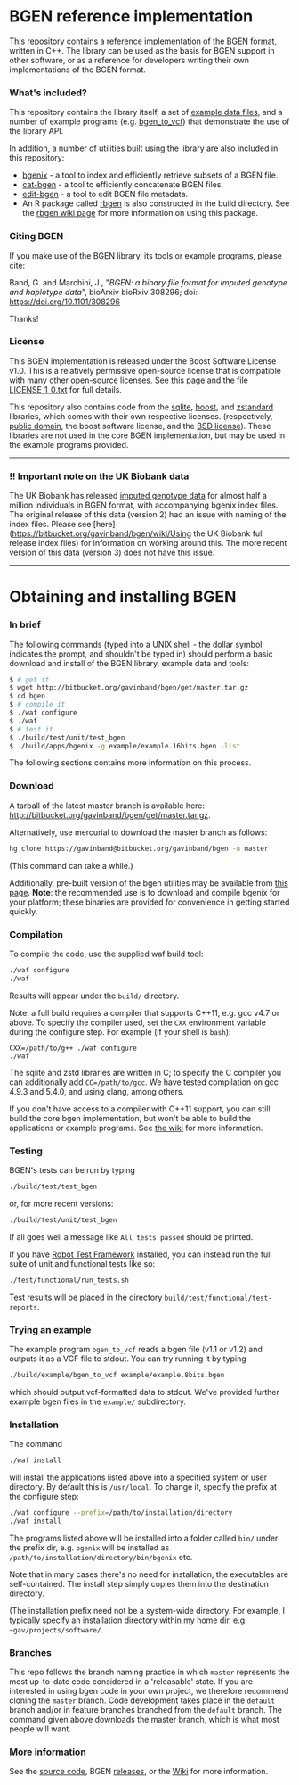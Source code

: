# BGEN reference implementation

This repository contains a reference implementation of
the [BGEN format](http://www.well.ox.ac.uk/~gav/bgen_format/bgen_format_v1.2.html), written in C++.
The library can be used as the basis for BGEN support in other software, or as a reference for developers writing 
their own implementations of the BGEN format.

### What's included?
This repository contains the library itself, a set of [example data files](example/),
and a number of example programs (e.g. [bgen_to_vcf](example/bgen_to_vcf.cpp)) that demonstrate the use of the library API.

In addition, a number of utilities built using the library are also included in this repository:

* [bgenix](https://bitbucket.org/gavinband/bgen/wiki/bgenix) - a tool to index and efficiently retrieve subsets of a BGEN file. 
* [cat-bgen](https://bitbucket.org/gavinband/bgen/wiki/cat-bgen) - a tool to efficiently concatenate BGEN files.
* [edit-bgen](https://bitbucket.org/gavinband/bgen/wiki/edit-bgen) - a tool to edit BGEN file metadata.
* An R package called [rbgen](https://bitbucket.org/gavinband/bgen/wiki/rbgen) is also constructed in the build directory.  See the [rbgen wiki page](https://bitbucket.org/gavinband/bgen/wiki/rbgen) for more information on using this package.

### Citing BGEN

If you make use of the BGEN library, its tools or example programs, please cite:

Band, G. and Marchini, J., "*BGEN: a binary file format for imputed genotype and haplotype data*", bioArxiv bioRxiv 308296; doi: https://doi.org/10.1101/308296

Thanks!

### License
This BGEN implementation is released under the Boost Software License v1.0.  This is a relatively permissive open-source license that is compatible with many other open-source licenses.  See [this page](http://www.boost.org/users/license.html) and the file [LICENSE_1_0.txt](https://bitbucket.org/gavinband/bgen/src/tip/LICENSE_1_0.txt) for full details.

This repository also contains code from  the [sqlite](www.sqlite.org), [boost](www.boost.org), and [zstandard](http://www.zstd.net) libraries, which comes with their own respective licenses. (respectively, [public domain](http://www.sqlite.org/copyright.html), the boost software license, and the [BSD license](https://github.com/facebook/zstd/blob/dev/LICENSE)).  These libraries are not used in the core BGEN implementation, but may be used in the example programs provided.

---

### **!! Important note on the UK Biobank data**

The UK Biobank has released [imputed genotype data](http://www.ukbiobank.ac.uk/scientists-3/genetic-data/) for almost half a million individuals
in BGEN format, with accompanying bgenix index files.  The original release of this data (version 2) had an issue with
naming of the index files.  Please see [here](https://bitbucket.org/gavinband/bgen/wiki/Using the UK Biobank full release index files) for information on working around this.  The more recent version of this data (version 3) does not have this issue.

---

# Obtaining and installing BGEN

### In brief

The following commands (typed into a UNIX shell - the dollar symbol indicates the prompt, and shouldn't be typed in)
should perform a basic download and install of the BGEN library, example data and tools:

```bash
$ # get it
$ wget http://bitbucket.org/gavinband/bgen/get/master.tar.gz
$ cd bgen
$ # compile it
$ ./waf configure
$ ./waf
$ # test it
$ ./build/test/unit/test_bgen
$ ./build/apps/bgenix -g example/example.16bits.bgen -list
```

The following sections contains more information on this process.

### Download

A tarball of the latest master branch is available here: http://bitbucket.org/gavinband/bgen/get/master.tar.gz.

Alternatively, use mercurial to download the master branch as follows:
```sh
hg clone https://gavinband@bitbucket.org/gavinband/bgen -u master
```
(This command can take a while.)

Additionally, pre-built version of the bgen utilities may be available from [this page](http://www.well.ox.ac.uk/~gav/resources/).  **Note**: the recommended use is to download and compile bgenix for your platform; these binaries are provided for convenience in getting started quickly.

### Compilation

To compile the code, use the supplied waf build tool:
```sh
./waf configure
./waf
```
Results will appear under the `build/` directory.  

Note: a full build requires a compiler that supports C++11, e.g. gcc v4.7 or above.  To specify the compiler used, set the `CXX` environment variable during the configure step.  For example (if your shell is `bash`):
```
CXX=/path/to/g++ ./waf configure
./waf
```

The sqlite and zstd libraries are written in C; to specify the C compiler you can additionally add `CC=/path/to/gcc`.  We have tested compilation on gcc 4.9.3 and 5.4.0, and using clang, among others.

If you don't have access to a compiler with C++11 support, you can still build the core bgen implementation, but won't be able to build the applications or example programs.
See [the wiki](https://bitbucket.org/gavinband/bgen/wiki/Troubleshooting_compilation) for more information.

### Testing

BGEN's tests can be run by typing 
```sh
./build/test/test_bgen
```
or, for more recent versions:
```sh
./build/test/unit/test_bgen
```

If all goes well a message like `All tests passed` should be printed.

If you have [Robot Test Framework](http://robotframework.org/) installed, you can instead run the full suite of unit and functional tests like so:
```sh
./test/functional/run_tests.sh
```
Test results will be placed in the directory `build/test/functional/test-reports`.


### Trying an example

The example program `bgen_to_vcf` reads a bgen file (v1.1 or v1.2) and outputs it as a VCF file to stdout.  You can try running it
by typing
```sh
./build/example/bgen_to_vcf example/example.8bits.bgen
```
which should output vcf-formatted data to stdout.  We've provided further example bgen files in the `example/` subdirectory.

### Installation

The command
```sh
./waf install
```
will install the applications listed above into a specified system or user directory.  By default this is `/usr/local`.  To change it, specify the prefix at the configure step:
```sh
./waf configure --prefix=/path/to/installation/directory
./waf install
```
The programs listed above will be installed into a folder called `bin/` under the prefix dir, e.g. `bgenix` will be installed as `/path/to/installation/directory/bin/bgenix` etc.

Note that in many cases there's no need for installation; the executables are self-contained.  The install step simply copies them into the destination directory.

(The installation prefix need not be a system-wide directory.  For example, I typically specify an installation directory within my home dir, e.g. `~gav/projects/software/`.

### Branches

This repo follows the branch naming practice in which `master` represents the most up-to-date code considered in a 'releasable' state.  If you are interested in using bgen code in your own project, we therefore recommend cloning the `master` branch.  Code development takes place in the `default` branch and/or in feature branches branched from the `default` branch.  The command given above downloads the master branch, which is what most people will want.

### More information

See the [source code](https://bitbucket.org/gavinband/bgen/src), 
BGEN [releases](https://bitbucket.org/gavinband/bgen/wiki/Releases),
or the [Wiki](https://bitbucket.org/gavinband/bgen/wiki/Home) for more information.